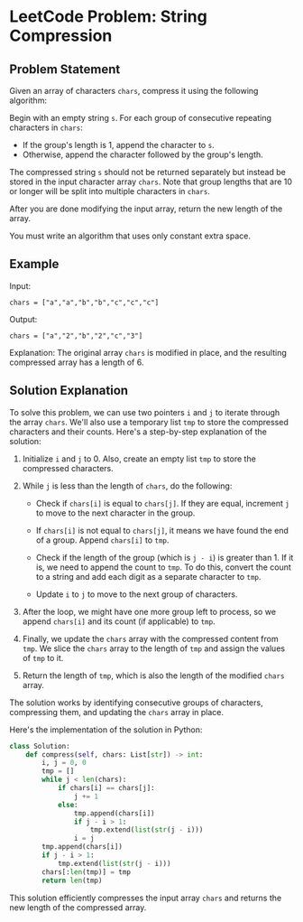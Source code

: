 # LeetCode Problem: String Compression

## Problem Statement
Given an array of characters `chars`, compress it using the following algorithm:

Begin with an empty string `s`. For each group of consecutive repeating characters in `chars`:
- If the group's length is 1, append the character to `s`.
- Otherwise, append the character followed by the group's length.

The compressed string `s` should not be returned separately but instead be stored in the input character array `chars`. Note that group lengths that are 10 or longer will be split into multiple characters in `chars`.

After you are done modifying the input array, return the new length of the array.

You must write an algorithm that uses only constant extra space.

## Example

Input:
```
chars = ["a","a","b","b","c","c","c"]
```

Output:
```
chars = ["a","2","b","2","c","3"]
```

Explanation:
The original array `chars` is modified in place, and the resulting compressed array has a length of 6.

## Solution Explanation

To solve this problem, we can use two pointers `i` and `j` to iterate through the array `chars`. We'll also use a temporary list `tmp` to store the compressed characters and their counts. Here's a step-by-step explanation of the solution:

1. Initialize `i` and `j` to 0. Also, create an empty list `tmp` to store the compressed characters.

2. While `j` is less than the length of `chars`, do the following:

   - Check if `chars[i]` is equal to `chars[j]`. If they are equal, increment `j` to move to the next character in the group.
   - If `chars[i]` is not equal to `chars[j]`, it means we have found the end of a group. Append `chars[i]` to `tmp`.

   - Check if the length of the group (which is `j - i`) is greater than 1. If it is, we need to append the count to `tmp`. To do this, convert the count to a string and add each digit as a separate character to `tmp`.

   - Update `i` to `j` to move to the next group of characters.

3. After the loop, we might have one more group left to process, so we append `chars[i]` and its count (if applicable) to `tmp`.

4. Finally, we update the `chars` array with the compressed content from `tmp`. We slice the `chars` array to the length of `tmp` and assign the values of `tmp` to it.

5. Return the length of `tmp`, which is also the length of the modified `chars` array.

The solution works by identifying consecutive groups of characters, compressing them, and updating the `chars` array in place.

Here's the implementation of the solution in Python:

```python
class Solution:
    def compress(self, chars: List[str]) -> int:
        i, j = 0, 0
        tmp = []
        while j < len(chars):
            if chars[i] == chars[j]:
                j += 1
            else:
                tmp.append(chars[i])
                if j - i > 1:
                    tmp.extend(list(str(j - i)))
                i = j
        tmp.append(chars[i])
        if j - i > 1:
            tmp.extend(list(str(j - i)))
        chars[:len(tmp)] = tmp
        return len(tmp)
```

This solution efficiently compresses the input array `chars` and returns the new length of the compressed array.